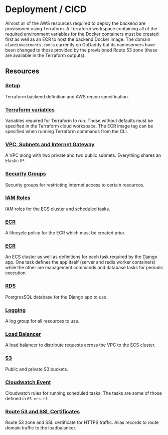 # Deployment / CICD

Almost all of the AWS resources required to deploy the backend are provisioned using Terraform. A Terraform workspace containing all of the required environment variables for the Docker containers must be created first as well as an ECR to host the backend Docker image. The domain `olandinvestments.com` is currently on GoDaddy but its nameservers have been changed to those provided by the provisioned Route 53 zone (these are available in the Terraform outputs).

## Resources

### [Setup](00_setup.tf)

Terraform backend definition and AWS region specification.

### [Terraform variables](variables.tf)

Variables required for Terraform to run. Those without defaults must be specified in the Terraform cloud workspace. The ECR image tag can be specified when running Terraform commands from the CLI.

### [VPC, Subnets and Internet Gateway](01_network.tf)

A VPC along with two private and two public subnets. Everything shares an Elastic IP.

### [Security Groups](02_security_groups.tf)

Security groups for restricting internet access to certain resources.

### [IAM Roles](03_iam.tf)

IAM roles for the ECS cluster and scheduled tasks.

### [ECR](04_ecr.tf)

A lifecycle policy for the ECR which must be created prior.

### [ECR](05_ecs.tf)

An ECS cluster as well as definitions for each task required by the Django app. One task defines the app itself (server and redis worker containers) while the other are management commands and database tasks for periodic execution.

### [RDS](06_rds.tf)

PostgresSQL database for the Django app to use.

### [Logging](07_logs.tf)

A log group for all resources to use.

### [Load Balancer](08_load_balancer.tf)

A load balancer to distribute requests across the VPC to the ECS cluster.

### [S3](09_s3.tf)

Public and private S3 buckets.

### [Cloudwatch Event](10_cloudwatch_events.tf)

Cloudwatch rules for running scheduled tasks. The tasks are some of those defined in `05_ecs.tf`.

### [Route 53 and SSL Certificates](11_route53.tf)

Route 53 zone and SSL certificate for HTTPS traffic. Alias records to route domain traffic to the loadbalancer.
